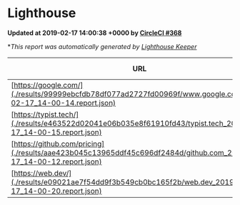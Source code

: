 
# Lighthouse

**Updated at 2019-02-17 14:00:38 +0000 by [CircleCI #368](https://circleci.com/gh/ItinerisLtd/lighthouse-keeper-example/368)**

**This report was automatically generated by [Lighthouse Keeper](https://github.com/itinerisltd/lighthouse-keeper)*

| URL | Performance | Accessibility | Best Practices | SEO | PWA | Updated At |
| --- | --- | --- | --- | --- | --- | --- |
| [https://google.com/](./results/99999ebcfdb78df077ad2727fd00969f/www.google.com_2019-02-17_14-00-14.report.json) | 0.95 | 0.71 | 0.93 | 0.8 | 0.58 | 2019-02-17T14:00:14.249Z |
| [https://typist.tech/](./results/e463522d02041e06b035e8f61910fd43/typist.tech_2019-02-17_14-00-15.report.json) | 0.96 | 0.8 | 0.71 | 1 | 0.58 | 2019-02-17T14:00:15.250Z |
| [https://github.com/pricing](./results/aae423b045c13965ddf45c696df2484d/github.com_2019-02-17_14-00-12.report.json) | 0.65 | 0.89 | 0.93 | 0.9 | 0.58 | 2019-02-17T14:00:12.454Z |
| [https://web.dev/](./results/e09021ae7f54dd9f3b549cb0bc165f2b/web.dev_2019-02-17_14-00-20.report.json) | 0.84 | 0.93 | 1 | 0.91 | 1 | 2019-02-17T14:00:20.282Z |
